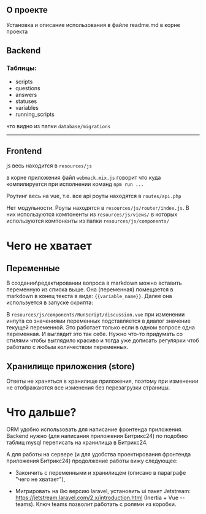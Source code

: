 ## О проекте
Установка и описание использования в файле readme.md в корне проекта
## Backend
### Таблицы:
* scripts
* questions
* answers
* statuses
* variables
* running_scripts

что видно из папки `database/migrations`
***

## Frontend

js весь находится в `resources/js`

в корне приложения файл `webmack.mix.js` говорит что куда компилируется при исполнении команд `npm run ...`

Роутинг весь на vue, т.е. все api роуты находятся в `routes/api.php`

Нет модульности. Роуты находятся в `resources/js/router/index.js`. В них используются компоненты из `resources/js/views/` в которых используются компоненты из папки `resources/js/components/`

# Чего не хватает

## Переменные
В создании\редактировании вопроса в markdown можно вставить переменную из списка выше. Она (переменная) помещается в markdown в конец текста в виде: `{{variable_name}}`.
Далее она используется в запуске скрипта:

В `resources/js/components/RunScript/discussion.vue` при изменении инпута со значениями переменных подставляется в диалог значение текущей переменной.
Это работает только если в одном вопросе одна переменная. И выглядит это так себе. Нужно что-то придумать со стилями чтобы выглядило красиво и тогда уже дописать регулярки чтоб работало с любым количеством переменных.

## Хранилище приложения (store)
Ответы не храняться в хранилище приложения, поэтому при изменении не отображаются все изменения без перезагрузки страницы.

# Что дальше?

ORM удобно использовать для написание фронтенда приложения.
Backend нужно (для написания приложения Битрикс24) по подобию таблиц mysql переписать на хранилища в Битрикс24.

А для работы на сервере (и для удобства проектирования фронтенда приложения Битрикс24) продолжение работы вижу следующее:

* Закончить с переменными и хранилищем (описано в параграфе "чего не хватает"),

* Мигрировать на 8ю версию laravel, установить ui пакет Jetstream:
https://jetstream.laravel.com/2.x/introduction.html
(Inertia + Vue --teams).
Ключ teams позволит работать с ролями из коробки.

